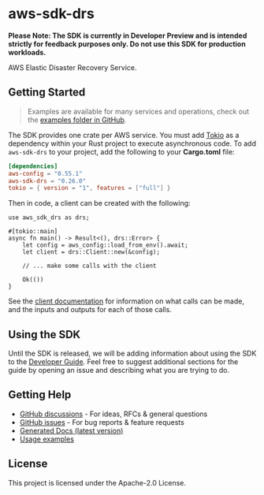 # aws-sdk-drs

**Please Note: The SDK is currently in Developer Preview and is intended strictly for
feedback purposes only. Do not use this SDK for production workloads.**

AWS Elastic Disaster Recovery Service.

## Getting Started

> Examples are available for many services and operations, check out the
> [examples folder in GitHub](https://github.com/awslabs/aws-sdk-rust/tree/main/examples).

The SDK provides one crate per AWS service. You must add [Tokio](https://crates.io/crates/tokio)
as a dependency within your Rust project to execute asynchronous code. To add `aws-sdk-drs` to
your project, add the following to your **Cargo.toml** file:

```toml
[dependencies]
aws-config = "0.55.1"
aws-sdk-drs = "0.26.0"
tokio = { version = "1", features = ["full"] }
```

Then in code, a client can be created with the following:

```rust,no_run
use aws_sdk_drs as drs;

#[tokio::main]
async fn main() -> Result<(), drs::Error> {
    let config = aws_config::load_from_env().await;
    let client = drs::Client::new(&config);

    // ... make some calls with the client

    Ok(())
}
```

See the [client documentation](https://docs.rs/aws-sdk-drs/latest/aws_sdk_drs/client/struct.Client.html)
for information on what calls can be made, and the inputs and outputs for each of those calls.

## Using the SDK

Until the SDK is released, we will be adding information about using the SDK to the
[Developer Guide](https://docs.aws.amazon.com/sdk-for-rust/latest/dg/welcome.html). Feel free to suggest
additional sections for the guide by opening an issue and describing what you are trying to do.

## Getting Help

* [GitHub discussions](https://github.com/awslabs/aws-sdk-rust/discussions) - For ideas, RFCs & general questions
* [GitHub issues](https://github.com/awslabs/aws-sdk-rust/issues/new/choose) - For bug reports & feature requests
* [Generated Docs (latest version)](https://awslabs.github.io/aws-sdk-rust/)
* [Usage examples](https://github.com/awslabs/aws-sdk-rust/tree/main/examples)

## License

This project is licensed under the Apache-2.0 License.

